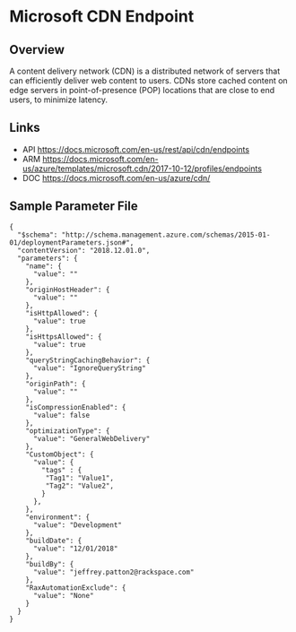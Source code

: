 # Microsoft CDN Endpoint

## Overview
A content delivery network (CDN) is a distributed network of servers that can efficiently deliver web content to users. CDNs store cached content on edge servers in point-of-presence (POP) locations that are close to end users, to minimize latency.

## Links
- API https://docs.microsoft.com/en-us/rest/api/cdn/endpoints
- ARM https://docs.microsoft.com/en-us/azure/templates/microsoft.cdn/2017-10-12/profiles/endpoints
- DOC https://docs.microsoft.com/en-us/azure/cdn/

## Sample Parameter File
```
{
  "$schema": "http://schema.management.azure.com/schemas/2015-01-01/deploymentParameters.json#",
  "contentVersion": "2018.12.01.0",
  "parameters": {
    "name": {
      "value": ""
    },
    "originHostHeader": {
      "value": ""
    },
    "isHttpAllowed": {
      "value": true
    },
    "isHttpsAllowed": {
      "value": true
    },
    "queryStringCachingBehavior": {
      "value": "IgnoreQueryString"
    },
    "originPath": {
      "value": ""
    },
    "isCompressionEnabled": {
      "value": false
    },
    "optimizationType": {
      "value": "GeneralWebDelivery"
    },
    "CustomObject": {
      "value": {
        "tags" : {
         "Tag1": "Value1",
         "Tag2": "Value2",
        }
      },
    },
    "environment": {
      "value": "Development"
    },
    "buildDate": {
      "value": "12/01/2018"
    },
    "buildBy": {
      "value": "jeffrey.patton2@rackspace.com"
    },
    "RaxAutomationExclude": {
      "value": "None"
    }
  }
}
```
